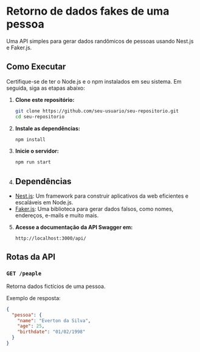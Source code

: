 # Retorno de dados fakes de uma pessoa

Uma API simples para gerar dados randômicos de pessoas usando Nest.js e Faker.js.

## Como Executar

Certifique-se de ter o Node.js e o npm instalados em seu sistema. Em seguida, siga as etapas abaixo:

1. **Clone este repositório:**

    ```bash
    git clone https://github.com/seu-usuario/seu-repositorio.git
    cd seu-repositorio
    ```

2. **Instale as dependências:**

    ```bash
    npm install
    ```

3. **Inicie o servidor:**

    ```bash
    npm run start
    ```

4. ## Dependências

- [Nest.js](https://nestjs.com/): Um framework para construir aplicativos da web eficientes e escaláveis em Node.js.
- [Faker.js](https://fakerjs.dev/): Uma biblioteca para gerar dados falsos, como nomes, endereços, e-mails e muito mais.


5. **Acesse a documentação da API Swagger em:**

    ```
    http://localhost:3000/api/
    ```

## Rotas da API

### `GET /peaple`

Retorna dados fictícios de uma pessoa.

Exemplo de resposta:

```json
{
  "pessoa": {
    "name": "Everton da Silva",
    "age": 25,
    "birthdate": "01/02/1998"
  }
}




